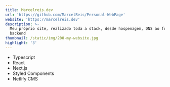 ```yaml
---
title: Marcelreis.dev
url: 'https://github.com/MarcelReis/Personal-WebPage'
website: 'https://marcelreis.dev'
description: >-
  Meu próprio site, realizado toda a stack, desde hospenagem, DNS ao front e
  backend
thumbnail: /static/img/200-my-website.jpg
highlight: '3'
---
```

* Typescript
* React
* Next.js
* Styled Components
* Netlify CMS
